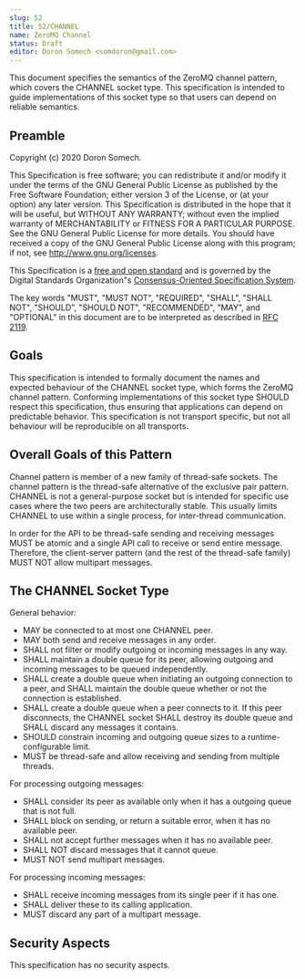 ```yaml
---
slug: 52
title: 52/CHANNEL
name: ZeroMQ Channel
status: Draft
editor: Doron Somech <somdoron@gmail.com>
---
```


This document specifies the semantics of the ZeroMQ channel pattern, which covers the CHANNEL socket type. This specification is intended to guide implementations of this socket type so that users can depend on reliable semantics.

## Preamble

Copyright (c) 2020 Doron Somech.

This Specification is free software; you can redistribute it and/or modify it under the terms of the GNU General Public License as published by the Free Software Foundation; either version 3 of the License, or (at your option) any later version. This Specification is distributed in the hope that it will be useful, but WITHOUT ANY WARRANTY; without even the implied warranty of MERCHANTABILITY or FITNESS FOR A PARTICULAR PURPOSE. See the GNU General Public License for more details. You should have received a copy of the GNU General Public License along with this program; if not, see <http://www.gnu.org/licenses>.

This Specification is a [free and open standard](http://www.digistan.org/open-standard:definition) and is governed by the Digital Standards Organization"s [Consensus-Oriented Specification System](http://www.digistan.org/spec:1/COSS).

The key words "MUST", "MUST NOT", "REQUIRED", "SHALL", "SHALL NOT", "SHOULD", "SHOULD NOT", "RECOMMENDED", "MAY", and "OPTIONAL" in this document are to be interpreted as described in [RFC 2119](http://tools.ietf.org/html/rfc2119).

## Goals

This specification is intended to formally document the names and expected behaviour of the CHANNEL socket type, which forms the ZeroMQ channel pattern. Conforming implementations of this socket type SHOULD respect this specification, thus ensuring that applications can depend on predictable behavior. This specification is not transport specific, but not all behaviour will be reproducible on all transports.

## Overall Goals of this Pattern

Channel pattern is member of a new family of thread-safe sockets.
The channel pattern is the thread-safe alternative of the exclusive pair pattern.
CHANNEL is not a general-purpose socket but is intended for specific use cases where the two peers are architecturally stable. This usually limits CHANNEL to use within a single process, for inter-thread communication.

In order for the API to be thread-safe sending and receiving messages MUST be atomic and a single API call to receive or send entire message. Therefore, the client-server pattern (and the rest of the thread-safe family) MUST NOT allow multipart messages.

## The CHANNEL Socket Type

General behavior:

* MAY be connected to at most one CHANNEL peer.
* MAY both send and receive messages in any order.
* SHALL not filter or modify outgoing or incoming messages in any way.
* SHALL maintain a double queue for its peer, allowing outgoing and incoming messages to be queued independently.
* SHALL create a double queue when initiating an outgoing connection to a peer, and SHALL maintain the double queue whether or not the connection is established.
* SHALL create a double queue when a peer connects to it. If this peer disconnects, the CHANNEL socket SHALL destroy its double queue and SHALL discard any messages it contains.
* SHOULD constrain incoming and outgoing queue sizes to a runtime-configurable limit.
* MUST be thread-safe and allow receiving and sending from multiple threads.

For processing outgoing messages:

* SHALL consider its peer as available only when it has a outgoing queue that is not full.
* SHALL block on sending, or return a suitable error, when it has no available peer.
* SHALL not accept further messages when it has no available peer.
* SHALL NOT discard messages that it cannot queue.
* MUST NOT send multipart messages.

For processing incoming messages:

* SHALL receive incoming messages from its single peer if it has one.
* SHALL deliver these to its calling application.
* MUST discard any part of a multipart message.

## Security Aspects

This specification has no security aspects.
